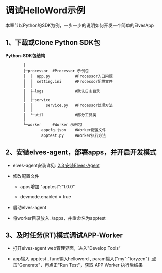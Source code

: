 # 调试HelloWord示例

本章节以Python的SDK为例，一步一步的说明如何开发一个简单的ElvesApp

## 1、下载或Clone Python SDK包

**Python-SDK包结构**

```
        │
        ├─processor  #Processor 示例包
        │  │  app.py           #Processor入口问题
        │  │  setting.ini      #Processor配置文件
        │  │
        │  ├─logs              #默认日志目录
        │  │
        │  ├─service
        │  │      service.py   #Processor处理方法
        │  │
        │  └─util              #部分工具类
        │
        └─worker     #Worker 示例包
                appcfg.json    #Worker配置文件
                apptest.py     #Worker执行方法
```

## 2、安装elves-agent，部署apps，并开启开发模式

* elves-agent安装详见: [2.3 安装Elves-Agent](/chapter1/an-zhuang-elves-agent.md)
* 修改配置文件

  * apps增加 "apptest":"1.0.0"

  * devmode.enabled = true

* 启动elves-agent

* 将worker目录放入 ./apps，并重命名为apptest



## 3、及时任务\(RT\)模式**调试APP-Worker**

* 打开elves-agent web管理界面，进入"Develop Tools“

* app输入 apptest , func输入helloword , param输入{"my":"toryzen"} ,点击"Generate"，再点击"Run Test"，获取 APP Worker 执行后结果



